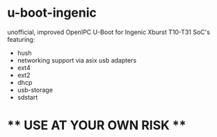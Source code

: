 # u-boot-ingenic
unofficial, improved OpenIPC U-Boot for Ingenic Xburst T10-T31 SoC's
featuring:
* hush
* networking support via asix usb adapters
* ext4
* ext2
* dhcp
* usb-storage
* sdstart
# ** USE AT YOUR OWN RISK **
